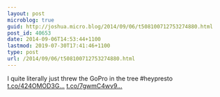 ```yaml
---
layout: post
microblog: true
guid: http://joshua.micro.blog/2014/09/06/t508100712753274880.html
post_id: 40653
date: 2014-09-06T14:53:44+1100
lastmod: 2019-07-30T17:41:46+1100
type: post
url: /2014/09/06/t508100712753274880.html
---
```

I quite literally just threw the GoPro in the tree #heypresto [t.co/424OMOD3G...](http://t.co/424OMOD3GC) [t.co/7gwmC4wv9...](http://t.co/7gwmC4wv9R)
